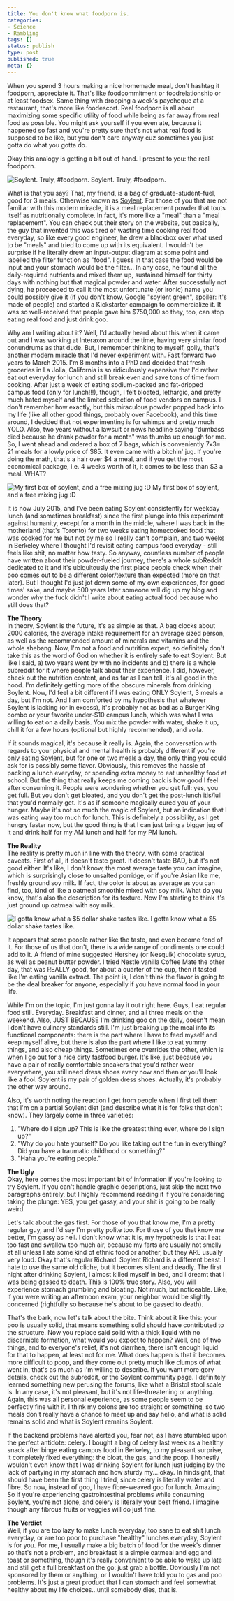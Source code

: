 ```yaml
---
title: You don't know what foodporn is.
categories:
- Science
- Rambling
tags: []
status: publish
type: post
published: true
meta: {}
---
```


When you spend 3 hours making a nice homemade meal, don't hashtag it foodporn,
appreciate it. That's like foodcommitment or foodrelationship or at least
foodsex. Same thing with dropping a week's paycheque at a restaurant, that's
more like foodescort. Real foodporn is all about maximizing some specific
utility of food while being as far away from real food as possible. You might
ask yourself if you even ate, because it happened so fast and you're pretty
sure that's not what real food is supposed to be like, but you don't care
anyway cuz sometimes you just gotta do what you gotta do.

Okay this analogy is getting a bit out of hand. I present to you: the real
foodporn.

![Soylent. Truly,
#foodporn.](/squarespace_images/static_5351781ce4b0757a373c3d73_535182ade4b0bcfb2b4574dd_55b70f58e4b07c9d90779ba2_1438060398814__img.jpg_)
Soylent. Truly, #foodporn.

What is that you say? That, my friend, is a bag of graduate-student-fuel, good
for 3 meals. Otherwise known as [Soylent](https://www.soylent.com). For those
of you that are not familiar with this modern miracle, it is a meal
replacement powder that touts itself as nutritionally complete. In fact, it's
more like a "meal" than a "meal replacement". You can check out their story on
the website, but basically, the guy that invented this was tired of wasting
time cooking real food everyday, so like every good engineer, he drew a
blackbox over what used to be "meals" and tried to come up with its
equivalent. I wouldn't be surprise if he literally drew an input-output
diagram at some point and labelled the filter function as "food". I guess in
that case the food would be input and your stomach would be the filter... In
any case, he found all the daily-required nutrients and mixed them up,
sustained himself for thirty days with nothing but that magical powder and
water. After successfully not dying, he proceeded to call it the most
unfortunate (or ironic) name you could possibly give it (if you don't know,
Google "soylent green", spoiler: it's made of people) and started a
Kickstarter campaign to commercialize it. It was so well-received that people
gave him $750,000 so they, too, can stop eating real food and just drink goo.

Why am I writing about it? Well, I'd actually heard about this when it came
out and I was working at Interaxon around the time, having very similar food
conundrums as that dude. But, I remember thinking to myself, golly, that's
another modern miracle that I'd never experiment with. Fast forward two years
to March 2015. I'm 8 months into a PhD and decided that fresh groceries in La
Jolla, California is so ridiculously expensive that I'd rather eat out
everyday for lunch and still break even and save tons of time from cooking.
After just a week of eating sodium-packed and fat-dripped campus food (only
for lunch!!!), though, I felt bloated, lethargic, and pretty much hated myself
and the limited selection of food vendors on campus. I don't remember how
exactly, but this miraculous powder popped back into my life (like all other
good things, probably over Facebook), and this time around, I decided that not
experimenting is for whimps and pretty much YOLO. Also, two years without a
lawsuit or news headline saying "dumbass died because he drank powder for a
month" was thumbs up enough for me. So, I went ahead and ordered a box of 7
bags, which is conveniently 7x3= 21 meals for a lowly price of $85. It even
came with a bitchin' jug. If you're doing the math, that's a hair over $4 a
meal, and if you get the most economical package, i.e. 4 weeks worth of it, it
comes to be less than $3 a meal. WHAT?

![My first box of soylent, and a free mixing jug
:D](/squarespace_images/static_5351781ce4b0757a373c3d73_535182ade4b0bcfb2b4574dd_55b9c341e4b0ae0f6a8b0afd_1438237555843__img.jpg_)
My first box of soylent, and a free mixing jug :D

It is now July 2015, and I've been eating Soylent consistently for weekday
lunch (and sometimes breakfast) since the first plunge into this experiment
against humanity, except for a month in the middle, where I was back in the
motherland (that's Toronto) for two weeks eating homecooked food that was
cooked for me but not by me so I really can't complain, and two weeks in
Berkeley where I thought I'd revisit eating campus food everyday - still feels
like shit, no matter how tasty. So anyway, countless number of people have
written about their powder-fueled journey, there's a whole subReddit dedicated
to it and it's ubiquitously the first place people check when their poo comes
out to be a different color/texture than expected (more on that later). But I
thought I'd just jot down some of my own experiences, for good times' sake,
and maybe 500 years later someone will dig up my blog and wonder why the fuck
didn't I write about eating actual food because who still does that?

**The Theory**  
In theory, Soylent is the future, it's as simple as that. A bag clocks about
2000 calories, the average intake requirement for an average sized person, as
well as the recommended amount of minerals and vitamins and the whole shebang.
Now, I'm not a food and nutrition expert, so definitely don't take this as the
word of God on whether it is entirely safe to eat Soylent. But like I said, a)
two years went by with no incidents and b) there is a whole subreddit for it
where people talk about their experience. I did, however, check out the
nutrition content, and as far as I can tell, it's all good in the hood. I'm
definitely getting more of the obscure minerals from drinking Soylent. Now,
I'd feel a bit different if I was eating ONLY Soylent, 3 meals a day, but I'm
not. And I am comforted by my hypothesis that whatever Soylent is lacking (or
in excess), it's probably not as bad as a Burger King combo or your favorite
under-$10 campus lunch, which was what I was willing to eat on a daily basis.
You mix the powder with water, shake it up, chill it for a few hours (optional
but highly recommended), and voila.

If it sounds magical, it's because it really is. Again, the conversation with
regards to your physical and mental health is probably different if you're
only eating Soylent, but for one or two meals a day, the only thing you could
ask for is possibly some flavor. Obviously, this removes the hassle of packing
a lunch everyday, or spending extra money to eat unhealthy food at school. But
the thing that really keeps me coming back is how good I feel after consuming
it. People were wondering whether you get full: yes, you get full. But you
don't get bloated, and you don't get the post-lunch itis/lull that you'd
normally get. It's as if someone magically cured you of your hunger. Maybe
it's not so much the magic of Soylent, but an indication that I was eating way
too much for lunch. This is definitely a possibility, as I get hungry faster
now, but the good thing is that I can just bring a bigger jug of it and drink
half for my AM lunch and half for my PM lunch.

**The Reality**  
The reality is pretty much in line with the theory, with some practical
caveats. First of all, it doesn't taste great. It doesn't taste BAD, but it's
not good either. It's like, I don't know, the most average taste you can
imagine, which is surprisingly close to unsalted porridge, or if you're Asian
like me, freshly ground soy milk. If fact, the color is about as average as
you can find, too, kind of like a oatmeal smoothie mixed with soy milk. What
do you know, that's also the description for its texture. Now I'm starting to
think it's just ground up oatmeal with soy milk.

![I gotta know what a $5 dollar shake tastes
like.](/squarespace_images/static_5351781ce4b0757a373c3d73_535182ade4b0bcfb2b4574dd_55b9c675e4b010ed13407119_1438238451408__img.jpg_)
I gotta know what a $5 dollar shake tastes like.

It appears that some people rather like the taste, and even become fond of it.
For those of us that don't, there is a wide range of condiments one could add
to it. A friend of mine suggested Hershey (or Nesquik) chocolate syrup, as
well as peanut butter powder. I tried Nestle vanilla Coffee Mate the other
day, that was REALLY good, for about a quarter of the cup, then it tasted like
I'm eating vanilla extract. The point is, I don't think the flavor is going to
be the deal breaker for anyone, especially if you have normal food in your
life.

While I'm on the topic, I'm just gonna lay it out right here. Guys, I eat
regular food still. Everyday. Breakfast and dinner, and all three meals on the
weekend. Also, JUST BECAUSE I'm drinking goo on the daily, doesn't mean I
don't have culinary standards still. I'm just breaking up the meal into its
functional components: there is the part where I have to feed myself and keep
myself alive, but there is also the part where I like to eat yummy things, and
also cheap things. Sometimes one overrides the other, which is when I go out
for a nice dirty fastfood burger. It's like, just because you have a pair of
really comfortable sneakers that you'd rather wear everywhere, you still need
dress shoes every now and then or you'll look like a fool. Soylent is my pair
of golden dress shoes. Actually, it's probably the other way around.

Also, it's worth noting the reaction I get from people when I first tell them
that I'm on a partial Soylent diet (and describe what it is for folks that
don't know). They largely come in three varieties:  
1) "Where do I sign up? This is like the greatest thing ever, where do I sign
up?"  
2) "Why do you hate yourself? Do you like taking out the fun in everything?
Did you have a traumatic childhood or something?"  
3) "Haha you're eating people."

**The Ugly**  
Okay, here comes the most important bit of information if you're looking to
try Soylent. If you can't handle graphic descriptions, just skip the next two
paragraphs entirely, but I highly recommend reading it if you're considering
taking the plunge: YES, you get gassy, and your shit is going to be really
weird.

Let's talk about the gas first. For those of you that know me, I'm a pretty
regular guy, and I'd say I'm pretty polite too. For those of you that know me
better, I'm gassy as hell. I don't know what it is, my hypothesis is that I
eat too fast and swallow too much air, because my farts are usually not smelly
at all unless I ate some kind of ethnic food or another, but they ARE usually
very loud. Okay that's regular Richard. Soylent Richard is a different beast.
I hate to use the same old cliche, but it becomes silent and deadly. The first
night after drinking Soylent, I almost killed myself in bed, and I dreamt that
I was being gassed to death. This is 100% true story. Also, you will
experience stomach grumbling and bloating. Not much, but noticeable. Like, if
you were writing an afternoon exam, your neighbor would be slightly concerned
(rightfully so because he's about to be gassed to death).

That's the bark, now let's talk about the bite. Think about it like this: your
poo is usually solid, that means something solid should have contributed to
the structure. Now you replace said solid with a thick liquid with no
discernible formation, what would you expect to happen? Well, one of two
things, and to everyone's relief, it's not diarrhea, there isn't enough liquid
for that to happen, at least not for me. What does happen is that it becomes
more difficult to poop, and they come out pretty much like clumps of what went
in, that's as much as I'm willing to describe. If you want more gory details,
check out the subreddit, or the Soylent community page. I definitely learned
something new perusing the forums, like what a Bristol stool scale is. In any
case, it's not pleasant, but it's not life-threatening or anything. Again,
this was all personal experience, as some people seem to be perfectly fine
with it. I think my colons are too straight or something, so two meals don't
really have a chance to meet up and say hello, and what is solid remains solid
and what is Soylent remains Soylent.

If the backend problems have alerted you, fear not, as I have stumbled upon
the perfect antidote: celery. I bought a bag of celery last week as a healthy
snack after binge eating campus food in Berkeley, to my pleasant surprise, it
completely fixed everything: the bloat, the gas, and the poop. I honestly
wouldn't even know that I was drinking Soylent for lunch just judging by the
lack of partying in my stomach and how sturdy my....okay. In hindsight, that
should have been the first thing I tried, since celery is literally water and
fibre. So now, instead of goo, I have fibre-weaved goo for lunch. Amazing. So
if you're experiencing gastrointestinal problems while consuming Soylent,
you're not alone, and celery is literally your best friend. I imagine though
any fibrous fruits or veggies will do just fine.

**The Verdict**  
Well, if you are too lazy to make lunch everyday, too sane to eat shit lunch
everyday, or are too poor to purchase "healthy" lunches everyday, Soylent is
for you. For me, I usually make a big batch of food for the week's dinner so
that's not a problem, and breakfast is a simple oatmeal and egg and toast or
something, though it's really convenient to be able to wake up late and still
get a full breakfast on the go: just grab a bottle. Obviously I'm not
sponsored by them or anything, or I wouldn't have told you to gas and poo
problems. It's just a great product that I can stomach and feel somewhat
healthy about my life choices...until somebody dies, that is.


